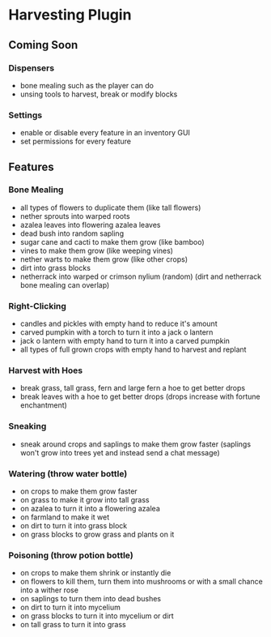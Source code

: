 # Harvesting Plugin

## Coming Soon

### Dispensers
- bone mealing such as the player can do
- unsing tools to harvest, break or modify blocks

### Settings
- enable or disable every feature in an inventory GUI
- set permissions for every feature

## Features
### Bone Mealing
- all types of flowers to duplicate them (like tall flowers)
- nether sprouts into warped roots
- azalea leaves into flowering azalea leaves
- dead bush into random sapling
- sugar cane and cacti to make them grow (like bamboo)
- vines to make them grow (like weeping vines)
- nether warts to make them grow (like other crops)
- dirt into grass blocks
- netherrack into warped or crimson nylium (random)
(dirt and netherrack bone mealing can overlap)

### Right-Clicking
- candles and pickles with empty hand to reduce it's amount
- carved pumpkin with a torch to turn it into a jack o lantern
- jack o lantern with empty hand to turn it into a carved pumpkin
- all types of full grown crops with empty hand to harvest and replant

### Harvest with Hoes
- break grass, tall grass, fern and large fern a hoe to get better drops
- break leaves with a hoe to get better drops
(drops increase with fortune enchantment)

### Sneaking
- sneak around crops and saplings to make them grow faster
(saplings won't grow into trees yet and instead send a chat message)

### Watering (throw water bottle)
- on crops to make them grow faster
- on grass to make it grow into tall grass
- on azalea to turn it into a flowering azalea
- on farmland to make it wet
- on dirt to turn it into grass block
- on grass blocks to grow grass and plants on it

### Poisoning (throw potion bottle)
- on crops to make them shrink or instantly die
- on flowers to kill them, turn them into mushrooms or with a small chance into a wither rose
- on saplings to turn them into dead bushes
- on dirt to turn it into mycelium
- on grass blocks to turn it into mycelium or dirt
- on tall grass to turn it into grass
